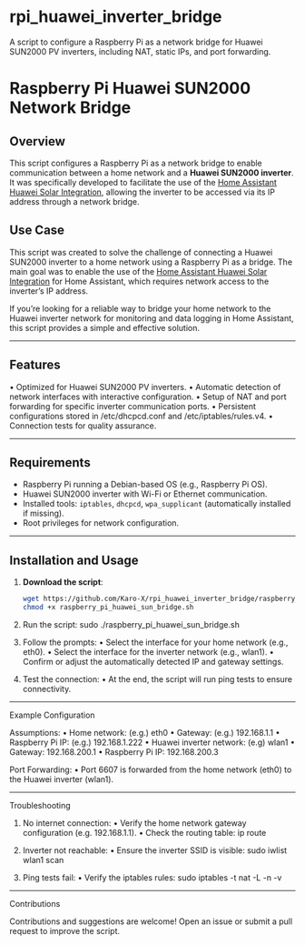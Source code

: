 # rpi_huawei_inverter_bridge
A script to configure a Raspberry Pi as a network bridge for Huawei SUN2000 PV inverters, including NAT, static IPs, and port forwarding.

# Raspberry Pi Huawei SUN2000 Network Bridge

## Overview

This script configures a Raspberry Pi as a network bridge to enable communication between a home network and a **Huawei SUN2000 inverter**. It was specifically developed to facilitate the use of the [Home Assistant Huawei Solar Integration](https://github.com/wlcrs/huawei_solar), allowing the inverter to be accessed via its IP address through a network bridge.

## Use Case

This script was created to solve the challenge of connecting a Huawei SUN2000 inverter to a home network using a Raspberry Pi as a bridge. The main goal was to enable the use of the [Home Assistant Huawei Solar Integration](https://github.com/wlcrs/huawei_solar) for Home Assistant, which requires network access to the inverter’s IP address.

If you’re looking for a reliable way to bridge your home network to the Huawei inverter network for monitoring and data logging in Home Assistant, this script provides a simple and effective solution.

---

## Features

• Optimized for Huawei SUN2000 PV inverters.
• Automatic detection of network interfaces with interactive configuration.
• Setup of NAT and port forwarding for specific inverter communication ports.
• Persistent configurations stored in /etc/dhcpcd.conf and /etc/iptables/rules.v4.
• Connection tests for quality assurance.

---

## Requirements

- Raspberry Pi running a Debian-based OS (e.g., Raspberry Pi OS).
- Huawei SUN2000 inverter with Wi-Fi or Ethernet communication.
- Installed tools: `iptables`, `dhcpcd`, `wpa_supplicant` (automatically installed if missing).
- Root privileges for network configuration.

---

## Installation and Usage

1. **Download the script**:
   ```bash
   wget https://github.com/Karo-X/rpi_huawei_inverter_bridge/raspberry_pi_huawei_sun_bridge.sh
   chmod +x raspberry_pi_huawei_sun_bridge.sh

2.	Run the script:
   sudo ./raspberry_pi_huawei_sun_bridge.sh

3.	Follow the prompts:
	•	Select the interface for your home network (e.g., eth0).
	•	Select the interface for the inverter network (e.g., wlan1).
	•	Confirm or adjust the automatically detected IP and gateway settings.

5.	Test the connection:
	•	At the end, the script will run ping tests to ensure connectivity.

----

Example Configuration

Assumptions:
	•	Home network: (e.g.) eth0
	•	Gateway: (e.g.) 192.168.1.1
	•	Raspberry Pi IP: (e.g.) 192.168.1.222
	•	Huawei inverter network: (e.g) wlan1
	•	Gateway: 192.168.200.1
	•	Raspberry Pi IP: 192.168.200.3

Port Forwarding:
	•	Port 6607 is forwarded from the home network (eth0) to the Huawei inverter (wlan1).

----

Troubleshooting

1.	No internet connection:
	•	Verify the home network gateway configuration (e.g. 192.168.1.1).
	•	Check the routing table: ip route

2.	Inverter not reachable:
	•	Ensure the inverter SSID is visible: sudo iwlist wlan1 scan

3.	Ping tests fail:
	•	Verify the iptables rules: sudo iptables -t nat -L -n -v

----

Contributions

Contributions and suggestions are welcome! Open an issue or submit a pull request to improve the script.
